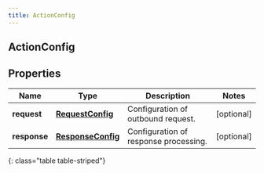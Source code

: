 ```yaml
---
title: ActionConfig
---
```

## ActionConfig


## Properties

| Name | Type | Description | Notes |
| ------------ | ------------- | ------------- | ------------- |
| **request** | [**RequestConfig**](RequestConfig.html) | Configuration of outbound request. |  [optional] |
| **response** | [**ResponseConfig**](ResponseConfig.html) | Configuration of response processing. |  [optional] |
{: class="table table-striped"}



